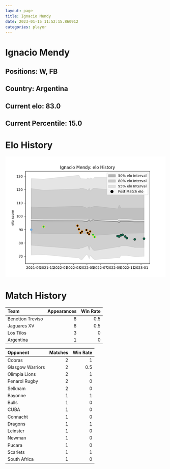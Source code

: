 ```yaml
---  
layout: page  
title: Ignacio Mendy  
date: 2023-01-15 11:52:15.860912  
categories: player  
---
```

# Ignacio Mendy

## Positions: W, FB

## Country: Argentina

## Current elo: 83.0

## Current Percentile: 15.0

# Elo History


![elo history](history_IgnacioMendy.png)
# Match History


| Team             |   Appearances |   Win Rate |
|:-----------------|--------------:|-----------:|
| Benetton Treviso |             8 |        0.5 |
| Jaguares XV      |             8 |        0.5 |
| Los Tilos        |             3 |        0   |
| Argentina        |             1 |        0   |

| Opponent         |   Matches |   Win Rate |
|:-----------------|----------:|-----------:|
| Cobras           |         2 |        1   |
| Glasgow Warriors |         2 |        0.5 |
| Olimpia Lions    |         2 |        1   |
| Penarol Rugby    |         2 |        0   |
| Selknam          |         2 |        0   |
| Bayonne          |         1 |        1   |
| Bulls            |         1 |        0   |
| CUBA             |         1 |        0   |
| Connacht         |         1 |        0   |
| Dragons          |         1 |        1   |
| Leinster         |         1 |        0   |
| Newman           |         1 |        0   |
| Pucara           |         1 |        0   |
| Scarlets         |         1 |        1   |
| South Africa     |         1 |        0   |